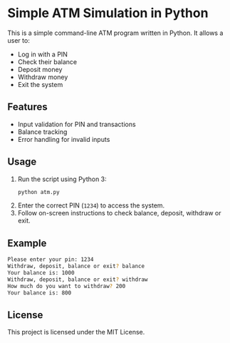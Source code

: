 # Simple ATM Simulation in Python

This is a simple command-line ATM program written in Python. It allows a user to:

- Log in with a PIN
- Check their balance
- Deposit money
- Withdraw money
- Exit the system

## Features

- Input validation for PIN and transactions
- Balance tracking
- Error handling for invalid inputs

## Usage

1. Run the script using Python 3:
    ```bash
    python atm.py
    ```
2. Enter the correct PIN (`1234`) to access the system.
3. Follow on-screen instructions to check balance, deposit, withdraw or exit.

## Example

```bash
Please enter your pin: 1234
Withdraw, deposit, balance or exit? balance
Your balance is: 1000
Withdraw, deposit, balance or exit? withdraw
How much do you want to withdraw? 200
Your balance is: 800
```

## License

This project is licensed under the MIT License.

